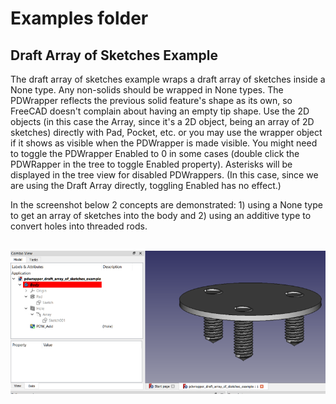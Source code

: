 # Examples folder

## Draft Array of Sketches Example

The draft array of sketches example wraps a draft array of sketches inside a None type.  Any non-solids should be wrapped in None types.  The PDWrapper reflects the previous solid feature's shape as its own, so FreeCAD doesn't complain about having an empty tip shape.  Use the 2D objects (in this case the Array, since it's a 2D object, being an array of 2D sketches) directly with Pad, Pocket, etc. or you may use the wrapper object if it shows as visible when the PDWrapper is made visible.  You might need to toggle the PDWrapper Enabled to 0 in some cases (double click the PDWRapper in the tree to toggle Enabled property).  Asterisks will be displayed in the tree view for disabled PDWrappers.  (In this case, since we are using the Draft Array directly, toggling Enabled has no effect.)

In the screenshot below 2 concepts are demonstrated: 1) using a None type to get an array of sketches into the body and 2) using an additive type to convert holes into threaded rods.<br/>
<br/>

<img src="pdwrapper_scr7.png" alt="screenshot showing draft array of sketches and additive holes">
